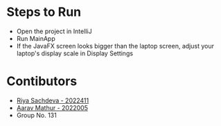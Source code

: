 # Steps to Run
- Open the project in IntelliJ
- Run MainApp
- If the JavaFX screen looks bigger than the laptop screen, adjust your laptop's display scale in Display Settings

# Contibutors
- [Riya Sachdeva - 2022411](https://github.com/riyasach189)
- [Aarav Mathur - 2022005](https://github.com/13100D)
- Group No. 131
